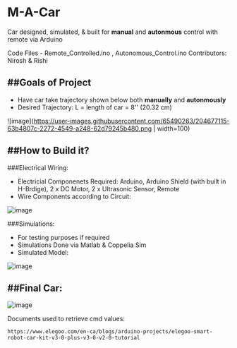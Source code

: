 # M-A-Car
Car designed, simulated, & built for **manual** and **autonmous** control with remote via Arduino

Code Files - Remote_Controlled.ino , Autonomous_Control.ino
Contributors: Nirosh & Rishi

##Goals of Project
------------------
- Have car take trajectory shown below both **manually** and **autonmously**
- Desired Trajectory: L = length of car = 8'' (20.32 cm)

![image](https://user-images.githubusercontent.com/65490263/204677115-63b4807c-2272-4549-a248-62d79245b480.png | width=100)


##How to Build it?
------------------
###Electrical Wiring:
- Electricial Componenets Required: Arduino, Arduino Shield (with built in H-Brdige), 2 x DC Motor, 2 x Ultrasonic Sensor, Remote
- Wire Components according to Circuit:

![image](https://user-images.githubusercontent.com/65490263/204677697-2207edbc-e4ed-4111-9d07-bdf9ca47d203.png)


###Simulations: 
- For testing purposes if required
- Simulations Done via Matlab & Coppelia Sim
- Simulated Model:

![image](https://user-images.githubusercontent.com/65490263/204677301-71a95929-d39f-4813-82c6-0e807d0509f7.png)


##Final Car:
------------------

![image](https://user-images.githubusercontent.com/65490263/204677808-90c7d200-db3d-431b-8667-ae6a6f655feb.png)


Documents used to retrieve cmd values:
```
https://www.elegoo.com/en-ca/blogs/arduino-projects/elegoo-smart-robot-car-kit-v3-0-plus-v3-0-v2-0-tutorial
```
